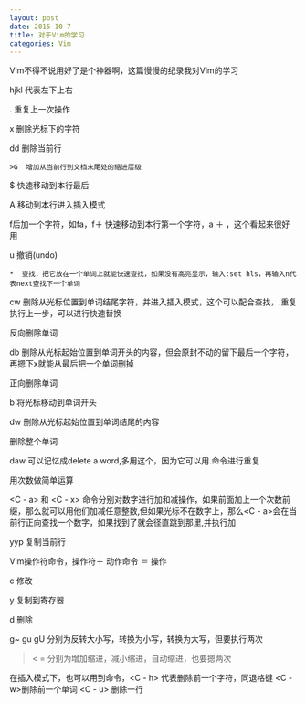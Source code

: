 ```yaml
---
layout: post
date: 2015-10-7
title: 对于Vim的学习 
categories: Vim
---
```


Vim不得不说用好了是个神器啊，这篇慢慢的纪录我对Vim的学习

hjkl  代表左下上右

.  重复上一次操作

x  删除光标下的字符

dd  删除当前行

	>G  增加从当前行到文档末尾处的缩进层级

$  快速移动到本行最后

A  移动到本行进入插入模式

f后加一个字符，如fa，f＋  快速移动到本行第一个字符，a ＋ ，这个看起来很好用

u 撤销(undo)

	*  查找，把它放在一个单词上就能快速查找，如果没有高亮显示，输入:set hls，再输入n代表next查找下一个单词

cw  删除从光标位置到单词结尾字符，并进入插入模式，这个可以配合查找，.重复执行上一步，可以进行快速替换

反向删除单词

db  删除从光标起始位置到单词开头的内容，但会原封不动的留下最后一个字符，再摁下x就能从最后把一个单词删掉

正向删除单词

b  将光标移动到单词开头

dw 删除从光标起始位置到单词结尾的内容

删除整个单词

daw  可以记忆成delete a word,多用这个，因为它可以用.命令进行重复

用次数做简单运算

<C - a> 和 <C - x> 命令分别对数字进行加和减操作，如果前面加上一个次数前缀，那么就可以用他们加减任意整数,但如果光标不在数字上，那么<C - a>会在当前行正向查找一个数字，如果找到了就会径直跳到那里,并执行加

yyp 复制当前行

Vim操作符命令，操作符＋ 动作命令 ＝ 操作

c  修改

y  复制到寄存器

d  删除

g~ gu gU   分别为反转大小写，转换为小写，转换为大写，但要执行两次

> < =  分别为增加缩进，减小缩进，自动缩进，也要摁两次

在插入模式下，也可以用到命令，<C - h> 代表删除前一个字符，同退格键 <C - w>删除前一个单词  <C - u> 删除一行

